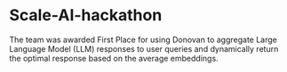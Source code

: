 # Scale-AI-hackathon
The team was awarded First Place for using Donovan to aggregate Large Language Model (LLM) responses to user queries and dynamically return the optimal response based on the average embeddings.


